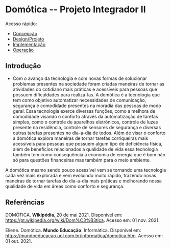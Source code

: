 # Domótica -- Projeto Integrador II

Acesso rápido:
  - [Concepção](./concepcao.md)
  - [Design/Projeto](./design.md)
  - [Implementação](./implementacao.md)
  - [Operação](./operacao.md)

## Introdução

- Com o avanço da tecnologia e com novas formas de solucionar problemas presentes na sociedade foram criadas maneiras de tornar as atividades do cotidiano mais práticas e acessíveis para pessoas que possuem dificuldades para realizá-las. A domótica é a tecnologia que tem como objetivo automatizar necessidades de comunicação, segurança e comodidade presentes na moradia das pessoas de modo geral. Essa tecnologia exerce diversas funções, como a melhora de comodidade visando o conforto através da automatização de tarefas simples, como o controle de aparelhos eletrônicos, controle de luzes presente na residência, controle de sensores de segurança e diversas outras tarefas presentes no dia-a-dia de todos. Além de visar o conforto a domótica explora maneiras de tornar tarefas corriqueiras mais acessíveis para pessoas que possuem algum tipo de deficiência física, além de benefícios relacionados a qualidade de vida essa tecnologia também tem como consequência a economia de energia que é bom não só para questões financeiras mas também para o meio ambiente.
  
A domótica mesmo sendo pouco acessível vem se tornando uma tecnologia cada vez mais explorada e vem evoluindo muito rápido, trazendo novas maneiras de tornar tarefas do dia-a-dia mais práticas e melhorando nossa qualidade de vida em áreas como conforto e segurança.



## Referências

DOMÓTICA. **Wikipédia**, 20 de mai 2021. Disponível em: <https://pt.wikipedia.org/wiki/Dom%C3%B3tica>. Acesso em: 01 nov. 2021.

Eliene. Domótica. **Mundo Educação**. Informática. Disponível em: <https://mundoeducacao.uol.com.br/informatica/domotica.htm>. Acesso em: 01 out. 2021.
